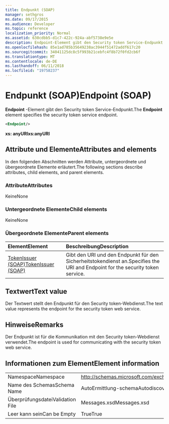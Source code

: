 ```yaml
---
title: Endpunkt (SOAP)
manager: sethgros
ms.date: 09/17/2015
ms.audience: Developer
ms.topic: reference
localization_priority: Normal
ms.assetid: 630cdbb5-d1c7-422c-924a-abf5738e9e5e
description: Endpoint-Element gibt den Security token Service-Endpunkt.
ms.openlocfilehash: 85e1ad785b35649238ac3944f51472addf617c20
ms.sourcegitcommit: 34041125dc8c5f993b21cebfc4f8b72f0fd2cb6f
ms.translationtype: MT
ms.contentlocale: de-DE
ms.lasthandoff: 06/11/2018
ms.locfileid: "19758237"
---
```

# <a name="endpoint-soap"></a><span data-ttu-id="ddc48-103">Endpunkt (SOAP)</span><span class="sxs-lookup"><span data-stu-id="ddc48-103">Endpoint (SOAP)</span></span>

<span data-ttu-id="ddc48-104">**Endpoint** -Element gibt den Security token Service-Endpunkt.</span><span class="sxs-lookup"><span data-stu-id="ddc48-104">The **Endpoint** element specifies the security token service endpoint.</span></span> 
  
```XML
<Endpoint/>
```

 <span data-ttu-id="ddc48-105">**xs: anyURI**</span><span class="sxs-lookup"><span data-stu-id="ddc48-105">**xs:anyURI**</span></span>
## <a name="attributes-and-elements"></a><span data-ttu-id="ddc48-106">Attribute und Elemente</span><span class="sxs-lookup"><span data-stu-id="ddc48-106">Attributes and elements</span></span>

<span data-ttu-id="ddc48-107">In den folgenden Abschnitten werden Attribute, untergeordnete und übergeordnete Elemente erläutert.</span><span class="sxs-lookup"><span data-stu-id="ddc48-107">The following sections describe attributes, child elements, and parent elements.</span></span>
  
### <a name="attributes"></a><span data-ttu-id="ddc48-108">Attribute</span><span class="sxs-lookup"><span data-stu-id="ddc48-108">Attributes</span></span>

<span data-ttu-id="ddc48-109">Keine</span><span class="sxs-lookup"><span data-stu-id="ddc48-109">None</span></span>
  
### <a name="child-elements"></a><span data-ttu-id="ddc48-110">Untergeordnete Elemente</span><span class="sxs-lookup"><span data-stu-id="ddc48-110">Child elements</span></span>

<span data-ttu-id="ddc48-111">Keine</span><span class="sxs-lookup"><span data-stu-id="ddc48-111">None</span></span>
  
### <a name="parent-elements"></a><span data-ttu-id="ddc48-112">Übergeordnete Elemente</span><span class="sxs-lookup"><span data-stu-id="ddc48-112">Parent elements</span></span>

|<span data-ttu-id="ddc48-113">**Element**</span><span class="sxs-lookup"><span data-stu-id="ddc48-113">**Element**</span></span>|<span data-ttu-id="ddc48-114">**Beschreibung**</span><span class="sxs-lookup"><span data-stu-id="ddc48-114">**Description**</span></span>|
|:-----|:-----|
|[<span data-ttu-id="ddc48-115">TokenIssuer (SOAP)</span><span class="sxs-lookup"><span data-stu-id="ddc48-115">TokenIssuer (SOAP)</span></span>](tokenissuer-soap.md) <br/> |<span data-ttu-id="ddc48-116">Gibt den URI und den Endpunkt für den Sicherheitstokendienst an.</span><span class="sxs-lookup"><span data-stu-id="ddc48-116">Specifies the URI and Endpoint for the security token service.</span></span>  <br/> |
   
## <a name="text-value"></a><span data-ttu-id="ddc48-117">Textwert</span><span class="sxs-lookup"><span data-stu-id="ddc48-117">Text value</span></span>

<span data-ttu-id="ddc48-118">Der Textwert stellt den Endpunkt für den Security token-Webdienst.</span><span class="sxs-lookup"><span data-stu-id="ddc48-118">The text value represents the endpoint for the security token web service.</span></span>
  
## <a name="remarks"></a><span data-ttu-id="ddc48-119">Hinweise</span><span class="sxs-lookup"><span data-stu-id="ddc48-119">Remarks</span></span>

<span data-ttu-id="ddc48-120">Der Endpunkt ist für die Kommunikation mit den Security token-Webdienst verwendet.</span><span class="sxs-lookup"><span data-stu-id="ddc48-120">The endpoint is used for communicating with the security token web service.</span></span>
  
## <a name="element-information"></a><span data-ttu-id="ddc48-121">Informationen zum Element</span><span class="sxs-lookup"><span data-stu-id="ddc48-121">Element information</span></span>

|||
|:-----|:-----|
|<span data-ttu-id="ddc48-122">Namespace</span><span class="sxs-lookup"><span data-stu-id="ddc48-122">Namespace</span></span>  <br/> |http://schemas.microsoft.com/exchange/2010/Autodiscover  <br/> |
|<span data-ttu-id="ddc48-123">Name des Schemas</span><span class="sxs-lookup"><span data-stu-id="ddc48-123">Schema Name</span></span>  <br/> |<span data-ttu-id="ddc48-124">AutoErmittlung-schema</span><span class="sxs-lookup"><span data-stu-id="ddc48-124">Autodiscover schema</span></span>  <br/> |
|<span data-ttu-id="ddc48-125">Überprüfungsdatei</span><span class="sxs-lookup"><span data-stu-id="ddc48-125">Validation File</span></span>  <br/> |<span data-ttu-id="ddc48-126">Messages.xsd</span><span class="sxs-lookup"><span data-stu-id="ddc48-126">Messages.xsd</span></span>  <br/> |
|<span data-ttu-id="ddc48-127">Leer kann sein</span><span class="sxs-lookup"><span data-stu-id="ddc48-127">Can be Empty</span></span>  <br/> |<span data-ttu-id="ddc48-128">True</span><span class="sxs-lookup"><span data-stu-id="ddc48-128">True</span></span>  <br/> |
   

